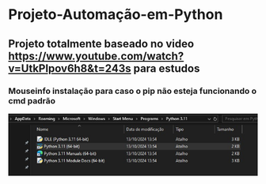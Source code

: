 # Projeto-Automação-em-Python

## Projeto totalmente baseado no video https://www.youtube.com/watch?v=UtkPIpov6h8&t=243s para estudos 

### Mouseinfo instalação para caso o pip não esteja funcionando o cmd padrão 

![freelancer contabilidade](001.jpg)


